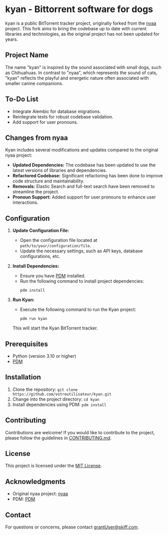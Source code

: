 # kyan - Bittorrent software for dogs

kyan is a public BitTorrent tracker project, originally forked from the [nyaa](https://github.com/nyaadevs/nyaa) project. This fork aims to bring the codebase up to date with current libraries and technologies, as the original project has not been updated for years.

## Project Name

The name "kyan" is inspired by the sound associated with small dogs, such as Chihuahuas. In contrast to "nyaa", which represents the sound of cats, "kyan" reflects the playful and energetic nature often associated with smaller canine companions.

## To-Do List

- Integrate Alembic for database migrations.
- Reintegrate tests for robust codebase validation.
- Add support for user pronouns.

## Changes from nyaa

Kyan includes several modifications and updates compared to the original nyaa project:

- **Updated Dependencies:** The codebase has been updated to use the latest versions of libraries and dependencies.
- **Refactored Codebase:** Significant refactoring has been done to improve code structure and maintainability.
- **Removals:** Elastic Search and full-text search have been removed to streamline the project.
- **Pronoun Support:** Added support for user pronouns to enhance user interactions.

## Configuration

1. **Update Configuration File:**
   - Open the configuration file located at `path/to/your/configuration/file`.
   - Update the necessary settings, such as API keys, database configurations, etc.

2. **Install Dependencies:**
   - Ensure you have [PDM](https://github.com/pdm-project/pdm) installed.
   - Run the following command to install project dependencies:
     ```
     pdm install
     ```

3. **Run Kyan:**
   - Execute the following command to run the Kyan project:
     ```
     pdm run kyan
     ```

   This will start the Kyan BitTorrent tracker.

## Prerequisites

- Python (version 3.10 or higher)
- [PDM](https://github.com/pdm-project/pdm)

## Installation

1. Clone the repository: `git clone https://github.com/votreutilisateur/kyan.git`
2. Change into the project directory: `cd kyan`
3. Install dependencies using PDM: `pdm install`

## Contributing

Contributions are welcome! If you would like to contribute to the project, please follow the guidelines in [CONTRIBUTING.md](CONTRIBUTING.md).

## License

This project is licensed under the [MIT License](LICENSE).

## Acknowledgments

- Original nyaa project: [nyaa](https://github.com/nyaadevs/nyaa)
- PDM: [PDM](https://github.com/pdm-project/pdm)

## Contact

For questions or concerns, please contact grantUser@skiff.com.
